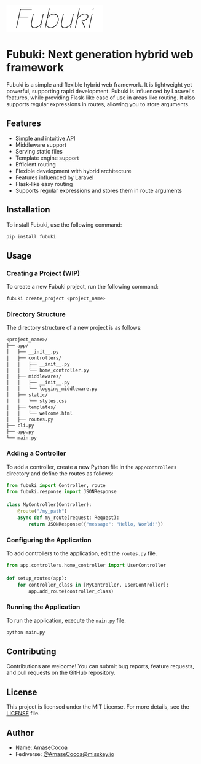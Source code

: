 ![logo](https://raw.githubusercontent.com/fubuki-dev/Fubuki/main/assets/logo.png)
# Fubuki: Next generation hybrid web framework
Fubuki is a simple and flexible hybrid web framework. It is lightweight yet powerful, supporting rapid development. Fubuki is influenced by Laravel's features, while providing Flask-like ease of use in areas like routing. It also supports regular expressions in routes, allowing you to store arguments.

## Features

- Simple and intuitive API
- Middleware support
- Serving static files
- Template engine support
- Efficient routing
- Flexible development with hybrid architecture
- Features influenced by Laravel
- Flask-like easy routing
- Supports regular expressions and stores them in route arguments

## Installation

To install Fubuki, use the following command:

```sh
pip install fubuki
```

## Usage

### Creating a Project (WIP)

To create a new Fubuki project, run the following command:

```sh
fubuki create_project <project_name>
```

### Directory Structure

The directory structure of a new project is as follows:

```
<project_name>/
├── app/
│   ├── __init__.py
│   ├── controllers/
│   │   ├── __init__.py
│   │   └── home_controller.py
│   ├── middlewares/
│   │   ├── __init__.py
│   │   └── logging_middleware.py
│   ├── static/
│   │   └── styles.css
│   ├── templates/
│   │   └── welcome.html
│   ├── routes.py
├── cli.py
├── app.py
└── main.py
```

### Adding a Controller

To add a controller, create a new Python file in the `app/controllers` directory and define the routes as follows:

```python
from fubuki import Controller, route
from fubuki.response import JSONResponse

class MyController(Controller):
    @route("/my_path")
    async def my_route(request: Request):
        return JSONResponse({"message": "Hello, World!"})
```

### Configuring the Application

To add controllers to the application, edit the `routes.py` file.

```python
from app.controllers.home_controller import UserController

def setup_routes(app):
    for controller_class in [MyController, UserController]:
        app.add_route(controller_class)
```

### Running the Application

To run the application, execute the `main.py` file.

```sh
python main.py
```

## Contributing

Contributions are welcome! You can submit bug reports, feature requests, and pull requests on the GitHub repository.

## License

This project is licensed under the MIT License. For more details, see the [LICENSE](LICENSE) file.

## Author

- Name: AmaseCocoa
- Fediverse: [@AmaseCocoa@misskey.io](https://misskey.io/@AmaseCocoa) 
